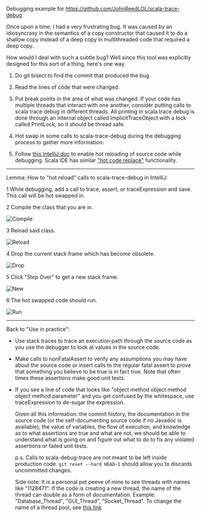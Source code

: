 Debugging example for https://github.com/JohnReedLOL/scala-trace-debug
 
  Once upon a time, I had a very frustrating bug. It was caused by an
idiosyncrasy in the semantics of a copy constructor that caused it to do
a shallow copy instead of a deep copy in multithreaded code that
required a deep copy.
 
  How would I deal with such a subtle bug? Well since this tool was explicitly designed for this sort of a thing, here's one way.
 
1. Do git bisect to find the commit that produced the bug.
 
2. Read the lines of code that were changed.
 
3. Put break points in the area of what was changed. If your code has multiple threads that interact with one another, consider putting calls to scala trace debug in different threads. All printing in scala trace debug is done through an internal object called ImplicitTraceObject with a lock called PrintLock, so it should be thread safe.
 
4. Hot swap in some calls to scala-trace-debug during the debugging process to gather more information.
 
5. Follow [this IntelliJ doc](https://www.jetbrains.com/help/idea/2016.1/reloading-classes.html?origin=old_help) to enable hot reloading of source code while debugging. Scala IDE has similar ["hot code replace"](http://scala-ide.org/docs/current-user-doc/features/scaladebugger/index.html) functionality.
 

____________________________________________________________

Lemma: How to "hot reload" calls to scala-trace-debug in IntelliJ:
 
1 While debugging, add a call to trace, assert, or traceExpression and save. This call will be hot swapped in.
 
 
2 Compile the class that you are in.
 
![Compile](http://i.imgur.com/pihleox.png)
 
 
3 Reload said class.
 
![Reload](http://i.imgur.com/25yb2cw.png)
 
 
4 Drop the current stack frame which has become obsolete.
 
![Drop](http://i.imgur.com/6QRxWRt.png)
 
 
5 Click "Step Over" to get a new stack frame.
 
![New](http://i.imgur.com/0VkAV0k.png)
 
 
6 The hot swapped code should run.
 
![Run](http://i.imgur.com/Soy49Lm.png)
 
 
____________________________________________________________
 
Back to "Use in practice":
 
- Use stack traces to trace an execution path through the source code as you use the debugger to look at values in the source code.
 
- Make calls to nonFatalAssert to verify any assumptions you may have about the source code or insert calls to the regular fatal assert to prove that something you believe to be true is in fact true. Note that often times these assertions make good unit tests.
 
- If you see a line of code that looks like "object method object method object method parameter" and you get confused by the whitespace, use traceExpression to de-sugar the expression.
 
  Given all this information: the commit history, the documentation in the
source code (or the self-documenting source code if no Javadoc is
available), the value of variables, the flow of execution, and knowledge
as to what assertions are true and what are not, we should be able to
understand what is going on and figure out what to do to fix any violated
assertions or failed unit tests.
 
  p.s. Calls to scala-debug-trace are not meant to be left inside
production code. `git reset --hard HEAD~1` should allow you to discards
uncommitted changes.
 
  Side note: It is a personal pet peeve of mine to see threads with names
like "1128471". If the code is creating a new thread, the name of the
thread can double as a form of documentation. Example: "Database_Thread",
"GUI_Thread", "Socket_Thread". To change the name of a thread pool,
see [this link](http://stackoverflow.com/questions/6113746/naming-threads-and-thread-pools-of-executorservice)
